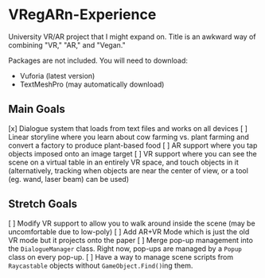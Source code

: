 # VRegARn-Experience
University VR/AR project that I might expand on. Title is an awkward way of combining "VR," "AR," and "Vegan."

Packages are not included. You will need to download:
- Vuforia (latest version)
- TextMeshPro (may automatically download)

## Main Goals
[x] Dialogue system that loads from text files and works on all devices
[ ] Linear storyline where you learn about cow farming vs. plant farming and convert a factory to produce plant-based food
[ ] AR support where you tap objects imposed onto an image target
[ ] VR support where you can see the scene on a virtual table in an entirely VR space, and touch objects in it (alternatively, tracking when objects are near the center of view, or a tool (eg. wand, laser beam) can be used)

## Stretch Goals
[ ] Modify VR support to allow you to walk around inside the scene (may be uncomfortable due to low-poly)
[ ] Add AR+VR Mode which is just the old VR mode but it projects onto the paper
[ ] Merge pop-up management into the `DialogueManager` class. Right now, pop-ups are managed by a `Popup` class on every pop-up.
[ ] Have a way to manage scene scripts from `Raycastable` objects without `GameObject.Find()`ing them.